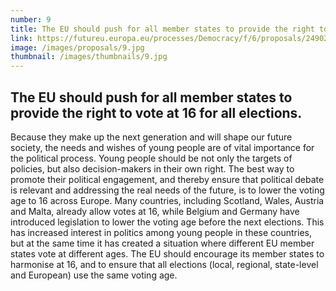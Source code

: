 ```yaml
---
number: 9
title: The EU should push for all member states to provide the right to vote at 16 for all elections.
link: https://futureu.europa.eu/processes/Democracy/f/6/proposals/249024
image: /images/proposals/9.jpg
thumbnail: /images/thumbnails/9.jpg
---
```


## The EU should push for all member states to provide __the right to vote at 16__ for all elections.

Because they make up the next generation and will shape our future society, the needs and wishes of young people are of vital importance for the political process. Young people should be not only the targets of policies, but also decision-makers in their own right. The best way to promote their political engagement, and thereby ensure that political debate is relevant and addressing the real needs of the future, is to lower the voting age to 16 across Europe. Many countries, including Scotland, Wales, Austria and Malta, already allow votes at 16, while Belgium and Germany have introduced legislation to lower the voting age before the next elections. This has increased interest in politics among young people in these countries, but at the same time it has created a situation where different EU member states vote at different ages. The EU should encourage its member states to harmonise at 16, and to ensure that all elections (local, regional, state-level and European) use the same voting age. 
